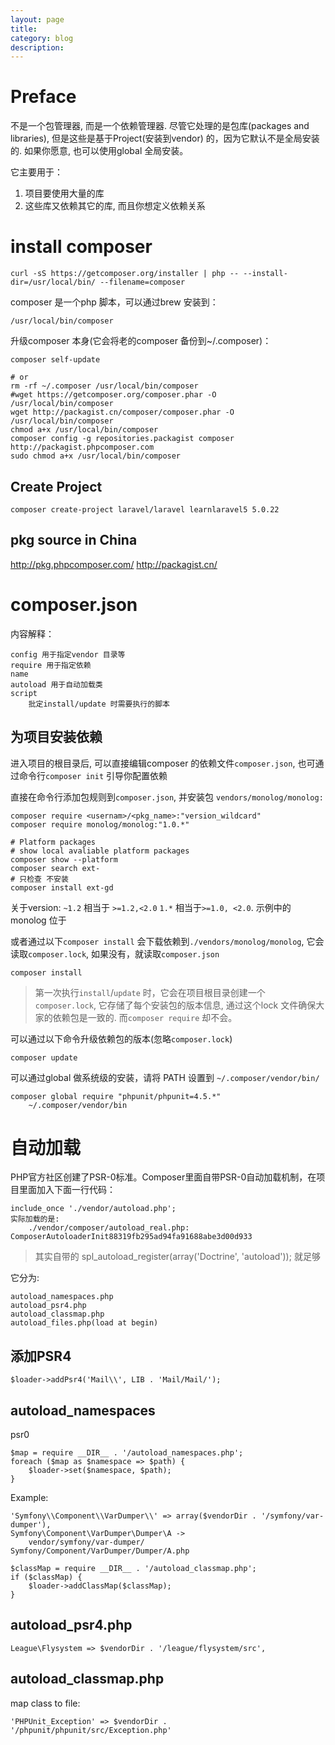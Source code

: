 ```yaml
---
layout: page
title:
category: blog
description:
---
```

# Preface
不是一个包管理器, 而是一个依赖管理器.
尽管它处理的是包库(packages and libraries), 但是这些是基于Project(安装到vendor) 的，因为它默认不是全局安装的. 如果你愿意, 也可以使用global 全局安装。

它主要用于：

1. 项目要使用大量的库
1. 这些库又依赖其它的库, 而且你想定义依赖关系

# install composer

	curl -sS https://getcomposer.org/installer | php -- --install-dir=/usr/local/bin/ --filename=composer

composer 是一个php 脚本，可以通过brew 安装到：

	/usr/local/bin/composer

升级composer 本身(它会将老的composer 备份到~/.composer)：

	composer self-update

	# or
	rm -rf ~/.composer /usr/local/bin/composer
	#wget https://getcomposer.org/composer.phar -O  /usr/local/bin/composer
	wget http://packagist.cn/composer/composer.phar -O  /usr/local/bin/composer
	chmod a+x /usr/local/bin/composer
	composer config -g repositories.packagist composer http://packagist.phpcomposer.com
	sudo chmod a+x /usr/local/bin/composer

## Create Project

	composer create-project laravel/laravel learnlaravel5 5.0.22

## pkg source in China
http://pkg.phpcomposer.com/
http://packagist.cn/

# composer.json
内容解释：

	config 用于指定vendor 目录等
	require 用于指定依赖
	name
	autoload 用于自动加载类
	script
		批定install/update 时需要执行的脚本

## 为项目安装依赖
进入项目的根目录后, 可以直接编辑composer 的依赖文件`composer.json`, 也可通过命令行`composer init` 引导你配置依赖

直接在命令行添加包规则到`composer.json`, 并安装包 `vendors/monolog/monolog:`

	composer require <usernam>/<pkg_name>:"version_wildcard"
	composer require monolog/monolog:"1.0.*"

	# Platform packages
	# show local avaliable platform packages
	composer show --platform
	composer search ext-
	# 只检查 不安装
	composer install ext-gd

关于version: `~1.2` 相当于 `>=1.2,<2.0` `1.*` 相当于`>=1.0, <2.0`. 示例中的monolog 位于[](https://packagist.org/packages/monolog/monolog)

或者通过以下`composer install` 会下载依赖到`./vendors/monolog/monolog`, 它会读取`composer.lock`, 如果没有，就读取`composer.json`

	composer install

> 第一次执行`install`/`update` 时，它会在项目根目录创建一个`composer.lock`, 它存储了每个安装包的版本信息, 通过这个lock 文件确保大家的依赖包是一致的. 而`composer require` 却不会。

可以通过以下命令升级依赖包的版本(忽略`composer.lock`)

	composer update

可以通过global 做系统级的安装，请将 PATH 设置到 `~/.composer/vendor/bin/`

	composer global require "phpunit/phpunit=4.5.*"
		~/.composer/vendor/bin

# 自动加载
PHP官方社区创建了PSR-0标准。Composer里面自带PSR-0自动加载机制，在项目里面加入下面一行代码：

	include_once './vendor/autoload.php';
	实际加载的是:
		./vendor/composer/autoload_real.php: ComposerAutoloaderInit88319fb295ad94fa91688abe3d00d933

> 其实自带的 spl_autoload_register(array('Doctrine', 'autoload')); 就足够

它分为:

	autoload_namespaces.php
	autoload_psr4.php
	autoload_classmap.php
	autoload_files.php(load at begin)

## 添加PSR4

	$loader->addPsr4('Mail\\', LIB . 'Mail/Mail/');

## autoload_namespaces
psr0

	$map = require __DIR__ . '/autoload_namespaces.php';
	foreach ($map as $namespace => $path) {
		$loader->set($namespace, $path);
	}

Example:

	'Symfony\\Component\\VarDumper\\' => array($vendorDir . '/symfony/var-dumper'),
	Symfony\Component\VarDumper\Dumper\A ->
		vendor/symfony/var-dumper/	Symfony/Component/VarDumper/Dumper/A.php

	$classMap = require __DIR__ . '/autoload_classmap.php';
	if ($classMap) {
		$loader->addClassMap($classMap);
	}

## autoload_psr4.php

    League\Flysystem => $vendorDir . '/league/flysystem/src',

## autoload_classmap.php
map class to file:

	'PHPUnit_Exception' => $vendorDir . '/phpunit/phpunit/src/Exception.php'
